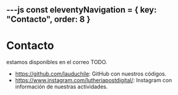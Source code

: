 ---js
const eleventyNavigation = {
 key: "Contacto",
 order: 8
}
---

# Contacto

estamos disponibles en el correo TODO.

* <https://github.com/lauduchile>: GitHub con nuestros códigos.
* <https://www.instagram.com/lutheriapostdigital/>: Instagram con información de nuestras actividades.
